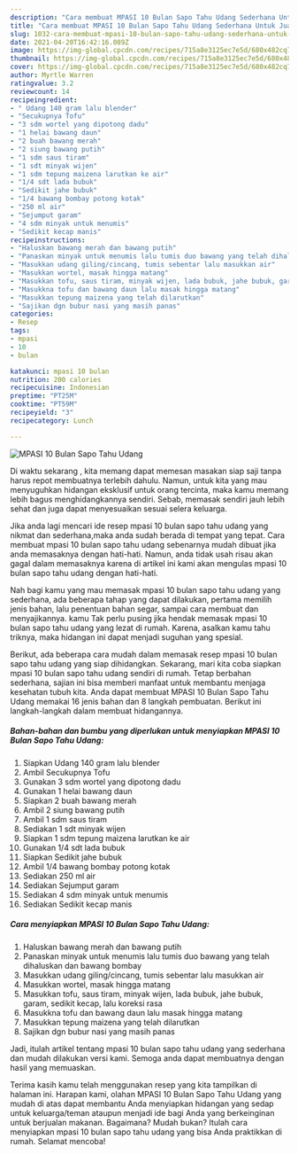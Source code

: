 ```yaml
---
description: "Cara membuat MPASI 10 Bulan Sapo Tahu Udang Sederhana Untuk Jualan"
title: "Cara membuat MPASI 10 Bulan Sapo Tahu Udang Sederhana Untuk Jualan"
slug: 1032-cara-membuat-mpasi-10-bulan-sapo-tahu-udang-sederhana-untuk-jualan
date: 2021-04-20T16:42:16.089Z
image: https://img-global.cpcdn.com/recipes/715a8e3125ec7e5d/680x482cq70/mpasi-10-bulan-sapo-tahu-udang-foto-resep-utama.jpg
thumbnail: https://img-global.cpcdn.com/recipes/715a8e3125ec7e5d/680x482cq70/mpasi-10-bulan-sapo-tahu-udang-foto-resep-utama.jpg
cover: https://img-global.cpcdn.com/recipes/715a8e3125ec7e5d/680x482cq70/mpasi-10-bulan-sapo-tahu-udang-foto-resep-utama.jpg
author: Myrtle Warren
ratingvalue: 3.2
reviewcount: 14
recipeingredient:
- " Udang 140 gram lalu blender"
- "Secukupnya Tofu"
- "3 sdm wortel yang dipotong dadu"
- "1 helai bawang daun"
- "2 buah bawang merah"
- "2 siung bawang putih"
- "1 sdm saus tiram"
- "1 sdt minyak wijen"
- "1 sdm tepung maizena larutkan ke air"
- "1/4 sdt lada bubuk"
- "Sedikit jahe bubuk"
- "1/4 bawang bombay potong kotak"
- "250 ml air"
- "Sejumput garam"
- "4 sdm minyak untuk menumis"
- "Sedikit kecap manis"
recipeinstructions:
- "Haluskan bawang merah dan bawang putih"
- "Panaskan minyak untuk menumis lalu tumis duo bawang yang telah dihaluskan dan bawang bombay"
- "Masukkan udang giling/cincang, tumis sebentar lalu masukkan air"
- "Masukkan wortel, masak hingga matang"
- "Masukkan tofu, saus tiram, minyak wijen, lada bubuk, jahe bubuk, garam, sedikit kecap, lalu koreksi rasa"
- "Masukkna tofu dan bawang daun lalu masak hingga matang"
- "Masukkan tepung maizena yang telah dilarutkan"
- "Sajikan dgn bubur nasi yang masih panas"
categories:
- Resep
tags:
- mpasi
- 10
- bulan

katakunci: mpasi 10 bulan 
nutrition: 200 calories
recipecuisine: Indonesian
preptime: "PT25M"
cooktime: "PT59M"
recipeyield: "3"
recipecategory: Lunch

---
```



![MPASI 10 Bulan Sapo Tahu Udang](https://img-global.cpcdn.com/recipes/715a8e3125ec7e5d/680x482cq70/mpasi-10-bulan-sapo-tahu-udang-foto-resep-utama.jpg)

Di waktu  sekarang , kita memang dapat memesan masakan siap saji tanpa harus repot membuatnya terlebih dahulu. Namun, untuk kita yang mau menyuguhkan hidangan eksklusif untuk orang tercinta, maka kamu memang lebih bagus menghidangkannya sendiri. Sebab, memasak sendiri jauh lebih sehat dan juga dapat menyesuaikan sesuai selera keluarga.

Jika anda lagi mencari ide resep mpasi 10 bulan sapo tahu udang yang nikmat dan sederhana,maka anda sudah berada di tempat yang tepat. Cara membuat mpasi 10 bulan sapo tahu udang  sebenarnya mudah dibuat jika anda memasaknya dengan hati-hati. Namun, anda tidak usah risau akan gagal dalam memasaknya 
karena di artikel ini kami akan mengulas mpasi 10 bulan sapo tahu udang dengan hati-hati.  



Nah bagi kamu yang mau memasak mpasi 10 bulan sapo tahu udang yang sederhana, ada beberapa tahap yang dapat dilakukan, pertama memilih jenis bahan, lalu penentuan bahan segar, sampai cara membuat dan menyajikannya. kamu Tak perlu pusing jika hendak memasak mpasi 10 bulan sapo tahu udang yang lezat di rumah. Karena, asalkan kamu  tahu triknya, maka hidangan ini dapat menjadi suguhan yang spesial.

Berikut, ada beberapa cara mudah dalam memasak resep mpasi 10 bulan sapo tahu udang yang siap dihidangkan. Sekarang, mari kita coba siapkan mpasi 10 bulan sapo tahu udang sendiri di rumah. Tetap berbahan sederhana, sajian ini bisa memberi manfaat untuk membantu menjaga kesehatan tubuh kita. Anda dapat membuat MPASI 10 Bulan Sapo Tahu Udang memakai 16 jenis bahan dan 8 langkah pembuatan. Berikut ini langkah-langkah dalam membuat hidangannya.

<!--inarticleads1-->

##### Bahan-bahan dan bumbu yang diperlukan untuk menyiapkan MPASI 10 Bulan Sapo Tahu Udang:

1. Siapkan  Udang 140 gram lalu blender
1. Ambil Secukupnya Tofu
1. Gunakan 3 sdm wortel yang dipotong dadu
1. Gunakan 1 helai bawang daun
1. Siapkan 2 buah bawang merah
1. Ambil 2 siung bawang putih
1. Ambil 1 sdm saus tiram
1. Sediakan 1 sdt minyak wijen
1. Siapkan 1 sdm tepung maizena larutkan ke air
1. Gunakan 1/4 sdt lada bubuk
1. Siapkan Sedikit jahe bubuk
1. Ambil 1/4 bawang bombay potong kotak
1. Sediakan 250 ml air
1. Sediakan Sejumput garam
1. Sediakan 4 sdm minyak untuk menumis
1. Sediakan Sedikit kecap manis




<!--inarticleads2-->

##### Cara menyiapkan MPASI 10 Bulan Sapo Tahu Udang:

1. Haluskan bawang merah dan bawang putih
1. Panaskan minyak untuk menumis lalu tumis duo bawang yang telah dihaluskan dan bawang bombay
1. Masukkan udang giling/cincang, tumis sebentar lalu masukkan air
1. Masukkan wortel, masak hingga matang
1. Masukkan tofu, saus tiram, minyak wijen, lada bubuk, jahe bubuk, garam, sedikit kecap, lalu koreksi rasa
1. Masukkna tofu dan bawang daun lalu masak hingga matang
1. Masukkan tepung maizena yang telah dilarutkan
1. Sajikan dgn bubur nasi yang masih panas




Jadi, itulah artikel tentang  mpasi 10 bulan sapo tahu udang  yang sederhana dan mudah dilakukan versi kami. Semoga anda dapat membuatnya dengan hasil yang memuaskan. 

Terima kasih kamu telah menggunakan resep yang kita tampilkan di halaman ini. Harapan kami, olahan  MPASI 10 Bulan Sapo Tahu Udang yang mudah di atas dapat membantu Anda menyiapkan hidangan yang sedap untuk keluarga/teman ataupun menjadi ide bagi Anda yang berkeinginan untuk berjualan makanan. Bagaimana? Mudah bukan? Itulah cara menyiapkan mpasi 10 bulan sapo tahu udang yang bisa Anda praktikkan di rumah. Selamat mencoba!

